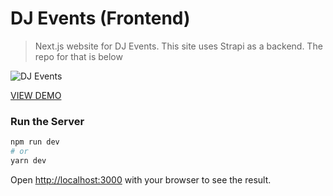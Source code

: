 # DJ Events (Frontend)

> Next.js website for DJ Events. This site uses Strapi as a backend. The repo for that is below

![DJ Events](/public/images/screen.png 'DJ Events')

[VIEW DEMO](https://djeventsfrontend.vercel.app)

### Run the Server

```bash
npm run dev
# or
yarn dev
```

Open [http://localhost:3000](http://localhost:3000) with your browser to see the result.
